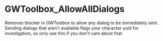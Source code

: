 # GWToolbox_AllowAllDialogs
Removes blocker in GWToolbox to allow any dialog to be immediately sent. Sending dialogs that aren't available flags your character uuid for investigation, so only use this if you don't care about that

